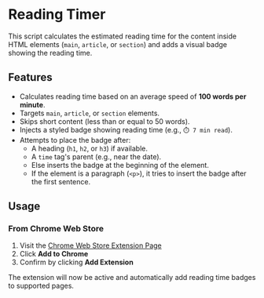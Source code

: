 # Reading Timer

This script calculates the estimated reading time for the content inside HTML elements (`main`, `article`, or `section`) and adds a visual badge showing the reading time.

## Features

- Calculates reading time based on an average speed of **100 words per minute**.
- Targets `main`, `article`, or `section` elements.
- Skips short content (less than or equal to 50 words).
- Injects a styled badge showing reading time (e.g., `⏱️ 7 min read`).
- Attempts to place the badge after:
  - A heading (`h1`, `h2`, or `h3`) if available.
  - A `time` tag's parent (e.g., near the date).
  - Else inserts the badge at the beginning of the element.
  - If the element is a paragraph (`<p>`), it tries to insert the badge after the first sentence.

## Usage

### From Chrome Web Store

1. Visit the [Chrome Web Store Extension Page](#)
2. Click **Add to Chrome**
3. Confirm by clicking **Add Extension**

The extension will now be active and automatically add reading time badges to supported pages.
